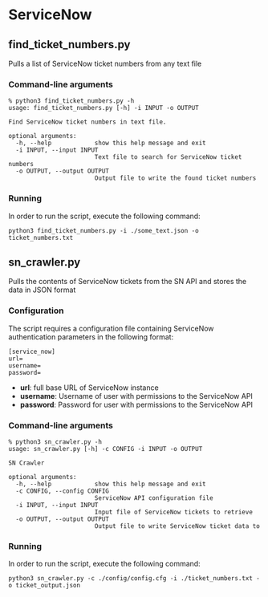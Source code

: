 # ServiceNow

## find_ticket_numbers.py

Pulls a list of ServiceNow ticket numbers from any text file

### Command-line arguments

```text
% python3 find_ticket_numbers.py -h
usage: find_ticket_numbers.py [-h] -i INPUT -o OUTPUT

Find ServiceNow ticket numbers in text file.

optional arguments:
  -h, --help            show this help message and exit
  -i INPUT, --input INPUT
                        Text file to search for ServiceNow ticket numbers
  -o OUTPUT, --output OUTPUT
                        Output file to write the found ticket numbers

```

### Running

In order to run the script, execute the following command:

```shell
python3 find_ticket_numbers.py -i ./some_text.json -o ticket_numbers.txt
```


## sn_crawler.py

Pulls the contents of ServiceNow tickets from the SN API and stores the data in JSON format

### Configuration

The script requires a configuration file containing ServiceNow authentication parameters in the following format:

```text
[service_now]
url=
username=
password=
```

* **url**: full base URL of ServiceNow instance
* **username**: Username of user with permissions to the ServiceNow API
* **password**: Password for user with permissions to the ServiceNow API

### Command-line arguments

```text
% python3 sn_crawler.py -h         
usage: sn_crawler.py [-h] -c CONFIG -i INPUT -o OUTPUT

SN Crawler

optional arguments:
  -h, --help            show this help message and exit
  -c CONFIG, --config CONFIG
                        ServiceNow API configuration file
  -i INPUT, --input INPUT
                        Input file of ServiceNow tickets to retrieve
  -o OUTPUT, --output OUTPUT
                        Output file to write ServiceNow ticket data to

```

### Running

In order to run the script, execute the following command:

```shell
python3 sn_crawler.py -c ./config/config.cfg -i ./ticket_numbers.txt -o ticket_output.json
```